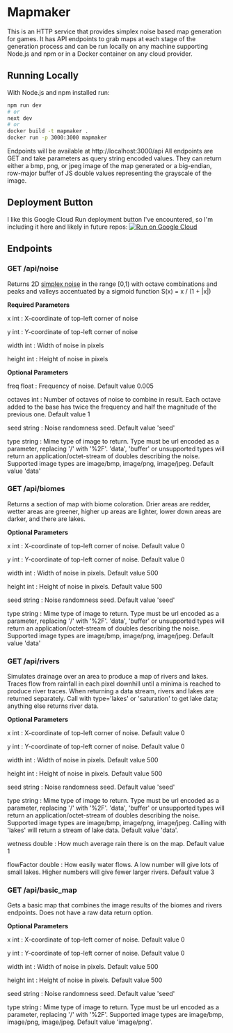 # Mapmaker

This is an HTTP service that provides simplex noise based map generation for games. It has API endpoints to grab maps at each stage of the generation process and can be run locally on any machine supporting Node.js and npm or in a Docker container on any cloud provider.

## Running Locally

With Node.js and npm installed run:

```bash
npm run dev
# or
next dev
# or
docker build -t mapmaker .
docker run -p 3000:3000 mapmaker
```

Endpoints will be available at http://localhost:3000/api All endpoints are GET and take parameters as query string encoded values. They can return either a bmp, png, or jpeg image of the map generated or a big-endian, row-major buffer of JS double values representing the grayscale of the image.

## Deployment Button

I like this Google Cloud Run deployment button I've encountered, so I'm including it here and likely in future repos:
[![Run on Google Cloud](https://deploy.cloud.run/button.svg)](https://deploy.cloud.run/?git_repo=https://github.com/leifsahyun/mapmaker.git)

## Endpoints

### GET /api/noise

Returns 2D [simplex noise](https://en.wikipedia.org/wiki/Simplex_noise) in the range \[0,1\) with octave combinations and peaks and valleys accentuated by a sigmoid function S(x) = x / (1 + |x|)

**Required Parameters**

x int : X-coordinate of top-left corner of noise

y int : Y-coordinate of top-left corner of noise

width int : Width of noise in pixels

height int : Height of noise in pixels

**Optional Parameters**

freq float : Frequency of noise. Default value 0.005

octaves int : Number of octaves of noise to combine in result. Each octave added to the base has twice the frequency and half the magnitude of the previous one. Default value 1

seed string : Noise randomness seed. Default value 'seed'

type string : Mime type of image to return. Type must be url encoded as a parameter, replacing '/' with '%2F'. 'data', 'buffer' or unsupported types will return an application/octet-stream of doubles describing the noise. Supported image types are image/bmp, image/png, image/jpeg. Default value 'data'

### GET /api/biomes

Returns a section of map with biome coloration. Drier areas are redder, wetter areas are greener, higher up areas are lighter, lower down areas are darker, and there are lakes.

**Optional Parameters**

x int : X-coordinate of top-left corner of noise. Default value 0

y int : Y-coordinate of top-left corner of noise. Default value 0

width int : Width of noise in pixels. Default value 500

height int : Height of noise in pixels. Default value 500

seed string : Noise randomness seed. Default value 'seed'

type string : Mime type of image to return. Type must be url encoded as a parameter, replacing '/' with '%2F'. 'data', 'buffer' or unsupported types will return an application/octet-stream of doubles describing the noise. Supported image types are image/bmp, image/png, image/jpeg. Default value 'data'

### GET /api/rivers

Simulates drainage over an area to produce a map of rivers and lakes. Traces flow from rainfall in each pixel downhill until a minima is reached to produce river traces. When returning a data stream, rivers and lakes are returned separately. Call with type='lakes' or 'saturation' to get lake data; anything else returns river data.

**Optional Parameters**

x int : X-coordinate of top-left corner of noise. Default value 0

y int : Y-coordinate of top-left corner of noise. Default value 0

width int : Width of noise in pixels. Default value 500

height int : Height of noise in pixels. Default value 500

seed string : Noise randomness seed. Default value 'seed'

type string : Mime type of image to return. Type must be url encoded as a parameter, replacing '/' with '%2F'. 'data', 'buffer' or unsupported types will return an application/octet-stream of doubles describing the noise. Supported image types are image/bmp, image/png, image/jpeg. Calling with 'lakes' will return a stream of lake data. Default value 'data'.

wetness double : How much average rain there is on the map. Default value 1

flowFactor double : How easily water flows. A low number will give lots of small lakes. Higher numbers will give fewer larger rivers. Default value 3

### GET /api/basic_map

Gets a basic map that combines the image results of the biomes and rivers endpoints. Does not have a raw data return option.

**Optional Parameters**

x int : X-coordinate of top-left corner of noise. Default value 0

y int : Y-coordinate of top-left corner of noise. Default value 0

width int : Width of noise in pixels. Default value 500

height int : Height of noise in pixels. Default value 500

seed string : Noise randomness seed. Default value 'seed'

type string : Mime type of image to return. Type must be url encoded as a parameter, replacing '/' with '%2F'. Supported image types are image/bmp, image/png, image/jpeg. Default value 'image/png'.
